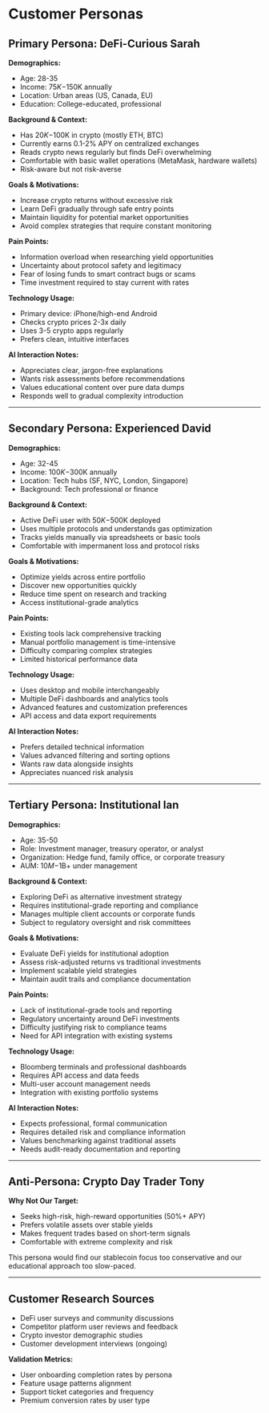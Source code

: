 # Customer Personas

## Primary Persona: DeFi-Curious Sarah
**Demographics:**
- Age: 28-35
- Income: $75K-$150K annually
- Location: Urban areas (US, Canada, EU)
- Education: College-educated, professional

**Background & Context:**
- Has $20K-$100K in crypto (mostly ETH, BTC)
- Currently earns 0.1-2% APY on centralized exchanges
- Reads crypto news regularly but finds DeFi overwhelming
- Comfortable with basic wallet operations (MetaMask, hardware wallets)
- Risk-aware but not risk-averse

**Goals & Motivations:**
- Increase crypto returns without excessive risk
- Learn DeFi gradually through safe entry points
- Maintain liquidity for potential market opportunities
- Avoid complex strategies that require constant monitoring

**Pain Points:**
- Information overload when researching yield opportunities
- Uncertainty about protocol safety and legitimacy
- Fear of losing funds to smart contract bugs or scams
- Time investment required to stay current with rates

**Technology Usage:**
- Primary device: iPhone/high-end Android
- Checks crypto prices 2-3x daily
- Uses 3-5 crypto apps regularly
- Prefers clean, intuitive interfaces

**AI Interaction Notes:**
- Appreciates clear, jargon-free explanations
- Wants risk assessments before recommendations
- Values educational content over pure data dumps
- Responds well to gradual complexity introduction

---

## Secondary Persona: Experienced David  
**Demographics:**
- Age: 32-45
- Income: $100K-$300K annually
- Location: Tech hubs (SF, NYC, London, Singapore)
- Background: Tech professional or finance

**Background & Context:**
- Active DeFi user with $50K-$500K deployed
- Uses multiple protocols and understands gas optimization
- Tracks yields manually via spreadsheets or basic tools
- Comfortable with impermanent loss and protocol risks

**Goals & Motivations:**
- Optimize yields across entire portfolio
- Discover new opportunities quickly
- Reduce time spent on research and tracking
- Access institutional-grade analytics

**Pain Points:**
- Existing tools lack comprehensive tracking
- Manual portfolio management is time-intensive
- Difficulty comparing complex strategies
- Limited historical performance data

**Technology Usage:**
- Uses desktop and mobile interchangeably
- Multiple DeFi dashboards and analytics tools
- Advanced features and customization preferences
- API access and data export requirements

**AI Interaction Notes:**
- Prefers detailed technical information
- Values advanced filtering and sorting options
- Wants raw data alongside insights
- Appreciates nuanced risk analysis

---

## Tertiary Persona: Institutional Ian
**Demographics:**
- Age: 35-50
- Role: Investment manager, treasury operator, or analyst
- Organization: Hedge fund, family office, or corporate treasury
- AUM: $10M-$1B+ under management

**Background & Context:**
- Exploring DeFi as alternative investment strategy
- Requires institutional-grade reporting and compliance
- Manages multiple client accounts or corporate funds
- Subject to regulatory oversight and risk committees

**Goals & Motivations:**
- Evaluate DeFi yields for institutional adoption
- Assess risk-adjusted returns vs traditional investments
- Implement scalable yield strategies
- Maintain audit trails and compliance documentation

**Pain Points:**
- Lack of institutional-grade tools and reporting
- Regulatory uncertainty around DeFi investments
- Difficulty justifying risk to compliance teams
- Need for API integration with existing systems

**Technology Usage:**
- Bloomberg terminals and professional dashboards
- Requires API access and data feeds
- Multi-user account management needs
- Integration with existing portfolio systems

**AI Interaction Notes:**
- Expects professional, formal communication
- Requires detailed risk and compliance information
- Values benchmarking against traditional assets
- Needs audit-ready documentation and reporting

---

## Anti-Persona: Crypto Day Trader Tony
**Why Not Our Target:**
- Seeks high-risk, high-reward opportunities (50%+ APY)
- Prefers volatile assets over stable yields
- Makes frequent trades based on short-term signals
- Comfortable with extreme complexity and risk

This persona would find our stablecoin focus too conservative and our educational approach too slow-paced.

---

## Customer Research Sources
- DeFi user surveys and community discussions
- Competitor platform user reviews and feedback
- Crypto investor demographic studies
- Customer development interviews (ongoing)

**Validation Metrics:**
- User onboarding completion rates by persona
- Feature usage patterns alignment
- Support ticket categories and frequency
- Premium conversion rates by user type